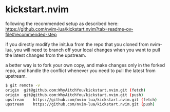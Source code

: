 # kickstart.nvim

following the recommended setup as described here:
https://github.com/nvim-lua/kickstart.nvim?tab=readme-ov-file#recommended-step

if you directly modify the init.lua from the repo that you cloned from nvim-lua,
you will need to branch off your local changes when you want to pull the latest
changes from the upstream.

a better way is to fork your own copy, and make changes only in the forked repo,
and handle the conflict whenever you need to pull the latest from upstream.
```bash
$ git remote -v
origin	git@github.com:WhyAitchYou/kickstart.nvim.git (fetch)
origin	git@github.com:WhyAitchYou/kickstart.nvim.git (push)
upstream	https://github.com/nvim-lua/kickstart.nvim.git (fetch)
upstream	https://github.com/nvim-lua/kickstart.nvim.git (push)
```
